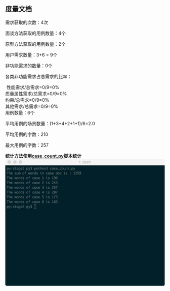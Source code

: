 ## 度量文档

需求获取的次数：4次

面谈方法获取的用例数量：4个 

原型方法获取的用例数量：2个

用户需求数量：3+6 = 9个

非功能需求的数量：0个

各类非功能需求占总需求的比率：

​    性能需求/总需求=0/9=0%
​    
​    质量属性需求/总需求=0/9=0%
​    
​    约束/总需求=0/9=0%
​    
​    其他需求/总需求=0/9=0%
​    
用例数量：6个

平均用例的场景数量：(1+3+4+2+1+1)/6=2.0

平均用例的字数：210

最大用例的字数：257

**统计方法使用[case_count.py](case_count.py)脚本统计**
![](../img/count.png)